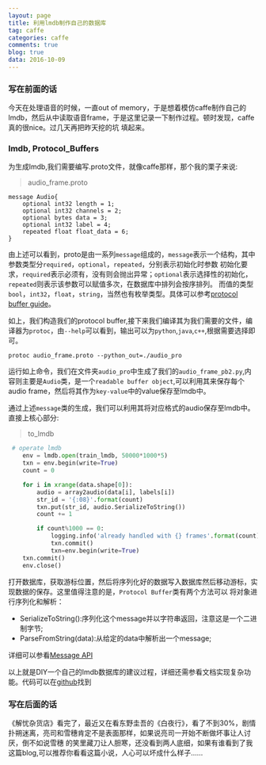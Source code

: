 ```yaml
---
layout: page
title: 利用lmdb制作自己的数据库
tag: caffe
categories: caffe
comments: true
blog: true
data: 2016-10-09
---  
```


### 写在前面的话　　

今天在处理语音的时候，一直out of memory，于是想着模仿caffe制作自己的lmdb，然后从中读取语音frame，于是这里记录一下制作过程。顿时发现，caffe真的很nice。过几天再把昨天挖的坑
填起来。　　

### lmdb, Protocol_Buffers  

为生成lmdb,我们需要编写.proto文件，就像caffe那样，那个我的栗子来说:  

>audio_frame.proto  

```
message Audio{
    optional int32 length = 1;
    optional int32 channels = 2;
    optional bytes data = 3;
    optional int32 label = 4;
    repeated float float_data = 6;
}
```  

由上述可以看到，proto是由一系列`message`组成的，`message`表示一个结构，其中参数类型分`required`，`optional`，`repeated`，分别表示初始化时参数
初始化要求，`required`表示必须有，没有则会抛出异常；`optional`表示选择性的初始化，`repeated`则表示该参数可以赋值多次，在数据库中排列会按序排列。
而值的类型`bool`，`int32`，`float`，`string`，当然也有枚举类型。具体可以参考[protocol buffer guide](https://developers.google.com/protocol-buffers/docs/proto)。　　

如上，我们构造我们的protocol buffer,接下来我们编译其为我们需要的文件，编译器为`protoc`，由`--help`可以看到，输出可以为`python`,`java`,`c++`,根据需要选择即可。　　

`protoc audio_frame.proto --python_out=./audio_pro`  

运行如上命令，我们在文件夹`audio_pro`中生成了我们的`audio_frame_pb2.py`,内容则主要是`Audio`类，是一个`readable buffer object`,可以利用其来保存每个
audio frame，然后将其作为`key-value`中的value保存至lmdb中。　　

通过上述`message`类的生成，我们可以利用其将对应格式的audio保存至lmdb中。直接上核心部分:  

>to_lmdb  

```python
 # operate lmdb
    env = lmdb.open(train_lmdb, 50000*1000*5)
    txn = env.begin(write=True)
    count = 0

    for i in xrange(data.shape[0]):
        audio = array2audio(data[i], labels[i])
        str_id = '{:08}'.format(count)
        txn.put(str_id, audio.SerializeToString())
        count += 1

        if count%1000 == 0:
            logging.info('already handled with {} frames'.format(count))
            txn.commit()
            txn=env.begin(write=True)
    txn.commit()
    env.close()
```  

打开数据库，获取游标位置，然后将序列化好的数据写入数据库然后移动游标，实现数据的保存。这里值得注意的是，`Protocol Buffer`类有两个方法可以
将对象进行序列化和解析：　　

* SerializeToString():序列化这个message并以字符串返回，注意这是一个二进制字节;
* ParseFromString(data):从给定的data中解析出一个message;  

详细可以参看[Message API](https://developers.google.com/protocol-buffers/docs/reference/python/google.protobuf.message.Message-class)  

以上就是DIY一个自己的lmdb数据库的建议过程，详细还需参看文档实现复杂功能。代码可以在[github]()找到　　

### 写在后面的话　　

《解忧杂货店》看完了，最近又在看东野圭吾的《白夜行》，看了不到30%，剧情扑朔迷离，亮司和雪穗肯定不是表面那样，如果说亮司一开始不断做坏事让人讨厌，倒不如说雪穗
的笑里藏刀让人胆寒，还没看到两人底细，如果有谁看到了我这篇blog,可以推荐你看看这篇小说，人心可以坏成什么样子……
